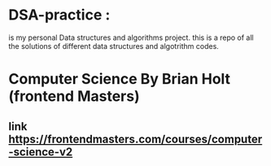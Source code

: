 # DSA-practice :
is my personal Data structures and algorithms project. 
this is a repo of all the solutions of different data structures and algotrithm codes.

# Computer Science By Brian Holt (frontend Masters)
## link https://frontendmasters.com/courses/computer-science-v2
